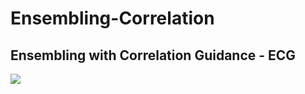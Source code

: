 # Ensembling-Correlation
## Ensembling with Correlation Guidance - ECG

<img src="[https://github.com/SomayyehGholami/Smart-Blockchain-with-Solidity/blob/master/imageForArticle/im101.jpg](https://cdn-images-1.medium.com/max/1000/1*-IcaYVgZf-0uErY9Lkt9NA.png)https://cdn-images-1.medium.com/max/1000/1*-IcaYVgZf-0uErY9Lkt9NA.png">
